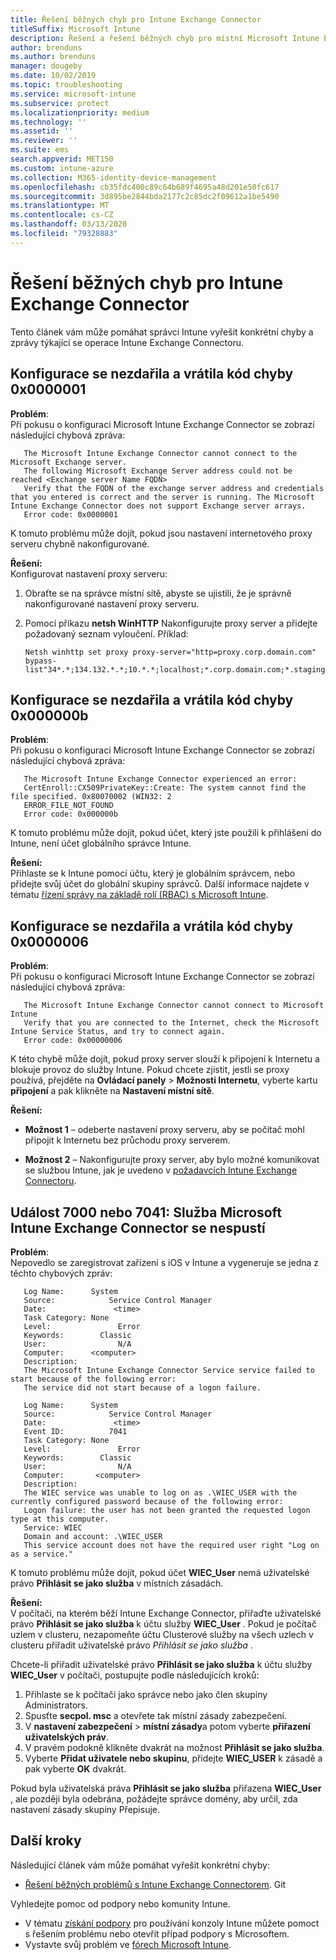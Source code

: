 ```yaml
---
title: Řešení běžných chyb pro Intune Exchange Connector
titleSuffix: Microsoft Intune
description: Řešení a řešení běžných chyb pro místní Microsoft Intune Exchange Connector
author: brenduns
ms.author: brenduns
manager: dougeby
ms.date: 10/02/2019
ms.topic: troubleshooting
ms.service: microsoft-intune
ms.subservice: protect
ms.localizationpriority: medium
ms.technology: ''
ms.assetid: ''
ms.reviewer: ''
ms.suite: ems
search.appverid: MET150
ms.custom: intune-azure
ms.collection: M365-identity-device-management
ms.openlocfilehash: cb35fdc400c89c64b689f4695a48d201e50fc617
ms.sourcegitcommit: 3d895be2844bda2177c2c85dc2f09612a1be5490
ms.translationtype: MT
ms.contentlocale: cs-CZ
ms.lasthandoff: 03/13/2020
ms.locfileid: "79328883"
---
```

# <a name="resolve-common-errors-for-the-intune-exchange-connector"></a>Řešení běžných chyb pro Intune Exchange Connector

Tento článek vám může pomáhat správci Intune vyřešit konkrétní chyby a zprávy týkající se operace Intune Exchange Connectoru.  

## <a name="configuration-failed-and-returned-error-code-0x0000001"></a>Konfigurace se nezdařila a vrátila kód chyby 0x0000001

**Problém**:  
Při pokusu o konfiguraci Microsoft Intune Exchange Connector se zobrazí následující chybová zpráva:

```
   The Microsoft Intune Exchange Connector cannot connect to the Microsoft Exchange server.  
   The following Microsoft Exchange Server address could not be reached <Exchange server Name FQDN>  
   Verify that the FQDN of the exchange server address and credentials that you entered is correct and the server is running. The Microsoft Intune Exchange Connector does not support Exchange server arrays.  
   Error code: 0x0000001  
```

K tomuto problému může dojít, pokud jsou nastavení internetového proxy serveru chybně nakonfigurované.

**Řešení:**  
Konfigurovat nastavení proxy serveru:
1. Obraťte se na správce místní sítě, abyste se ujistili, že je správně nakonfigurované nastavení proxy serveru. 
2. Pomocí příkazu **netsh WinHTTP** Nakonfigurujte proxy server a přidejte požadovaný seznam vyloučení. Příklad:  

   ```
   Netsh winhttp set proxy proxy-server="http=proxy.corp.domain.com" bypass-list"34*.*;134.132.*.*;10.*.*;localhost;*.corp.domain.com;*.staging.domain.com"
   ```

## <a name="configuration-failed-and-returned-error-code-0x000000b"></a>Konfigurace se nezdařila a vrátila kód chyby 0x000000b   

**Problém**:  
Při pokusu o konfiguraci Microsoft Intune Exchange Connector se zobrazí následující chybová zpráva:  

```
   The Microsoft Intune Exchange Connector experienced an error:  
   CertEnroll::CX509PrivateKey::Create: The system cannot find the file specified. 0x80070002 (WIN32: 2  
   ERROR_FILE_NOT_FOUND  
   Error code: 0x000000b  
```
K tomuto problému může dojít, pokud účet, který jste použili k přihlášení do Intune, není účet globálního správce Intune.

**Řešení:**  
Přihlaste se k Intune pomocí účtu, který je globálním správcem, nebo přidejte svůj účet do globální skupiny správců. Další informace najdete v tématu [řízení správy na základě rolí (RBAC) s Microsoft Intune](../fundamentals/role-based-access-control.md).

## <a name="configuration-failed-and-returned-error-code-0x0000006"></a>Konfigurace se nezdařila a vrátila kód chyby 0x0000006

**Problém**:  
Při pokusu o konfiguraci Microsoft Intune Exchange Connector se zobrazí následující chybová zpráva:  

```  
   The Microsoft Intune Exchange Connector cannot connect to Microsoft Intune  
   Verify that you are connected to the Internet, check the Microsoft Intune Service Status, and try to connect again.  
   Error code: 0x00000006  
```  
K této chybě může dojít, pokud proxy server slouží k připojení k Internetu a blokuje provoz do služby Intune. Pokud chcete zjistit, jestli se proxy používá, přejděte na **Ovládací panely** > **Možnosti Internetu**, vyberte kartu **připojení** a pak klikněte na **Nastavení místní sítě**.

**Řešení:**  

- **Možnost 1** – odeberte nastavení proxy serveru, aby se počítač mohl připojit k Internetu bez průchodu proxy serverem.  

- **Možnost 2** – Nakonfigurujte proxy server, aby bylo možné komunikovat se službou Intune, jak je uvedeno v [požadavcích Intune Exchange Connectoru](exchange-connector-install.md#intune-exchange-connector-requirements).



## <a name="event-7000-or-7041-microsoft-intune-exchange-connector-service-wont-start"></a>Událost 7000 nebo 7041: Služba Microsoft Intune Exchange Connector se nespustí

**Problém**:  
Nepovedlo se zaregistrovat zařízení s iOS v Intune a vygeneruje se jedna z těchto chybových zpráv:  

```  
   Log Name:      System
   Source:            Service Control Manager
   Date:               <time>
   Task Category: None
   Level:               Error
   Keywords:        Classic
   User:                N/A
   Computer:      <computer>
   Description:
   The Microsoft Intune Exchange Connector Service service failed to start because of the following error:  
   The service did not start because of a logon failure.
```  

```  
   Log Name:      System
   Source:            Service Control Manager
   Date:               <time>
   Event ID:          7041
   Task Category: None
   Level:               Error   
   Keywords:        Classic
   User:                N/A
   Computer:       <computer>
   Description:
   The WIEC service was unable to log on as .\WIEC_USER with the currently configured password because of the following error:
   Logon failure: the user has not been granted the requested logon type at this computer.
   Service: WIEC
   Domain and account: .\WIEC_USER
   This service account does not have the required user right "Log on as a service."  
```
K tomuto problému může dojít, pokud účet **WIEC_User** nemá uživatelské právo **Přihlásit se jako služba** v místních zásadách.

**Řešení:**  
V počítači, na kterém běží Intune Exchange Connector, přiřaďte uživatelské právo **Přihlásit se jako služba** k účtu služby **WIEC_User** . Pokud je počítač uzlem v clusteru, nezapomeňte účtu Clusterové služby na všech uzlech v clusteru přiřadit uživatelské právo *Přihlásit se jako služba* .  

Chcete-li přiřadit uživatelské právo **Přihlásit se jako služba** k účtu služby **WIEC_User** v počítači, postupujte podle následujících kroků:

1. Přihlaste se k počítači jako správce nebo jako člen skupiny Administrators.
2. Spusťte **secpol. msc** a otevřete tak místní zásady zabezpečení.
3. V **nastavení zabezpečení** > **místní zásady**a potom vyberte **přiřazení uživatelských práv**.
4. V pravém podokně klikněte dvakrát na možnost **Přihlásit se jako služba**.
5. Vyberte **Přidat uživatele nebo skupinu**, přidejte **WIEC_USER** k zásadě a pak vyberte **OK** dvakrát.

Pokud byla uživatelská práva **Přihlásit se jako služba** přiřazena **WIEC_User** , ale později byla odebrána, požádejte správce domény, aby určil, zda nastavení zásady skupiny Přepisuje.  

## <a name="next-steps"></a>Další kroky  

Následující článek vám může pomáhat vyřešit konkrétní chyby:
- [Řešení běžných problémů s Intune Exchange Connectorem](troubleshoot-exchange-connector-common-problems.md). Git 

Vyhledejte pomoc od podpory nebo komunity Intune.
- V tématu [získání podpory](../fundamentals/get-support.md) pro používání konzoly Intune můžete pomoct s řešením problému nebo otevřít případ podpory s Microsoftem. 
- Vystavte svůj problém ve [fórech Microsoft Intune](https://social.technet.microsoft.com/Forums/en-US/home?forum=microsoftintuneprod).  
